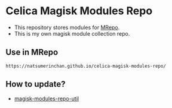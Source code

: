 # Celica Magisk Modules Repo
- This repository stores modules for [MRepo](https://github.com/ya0211/MRepo).
- This is my own magisk module collection repo.

## Use in MRepo
```
https://natsumerinchan.github.io/celica-magisk-modules-repo/
```

## How to update?
- [magisk-modules-repo-util](https://github.com/ya0211/magisk-modules-repo-util.git)